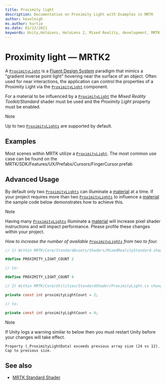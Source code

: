 ```yaml
---
title: Proximity light
description: Documentation on Proximity Light with Examples in MRTK
author: keveleigh
ms.author: kurtie
ms.date: 01/12/2021
keywords: Unity,HoloLens, HoloLens 2, Mixed Reality, development, MRTK,
---
```


# Proximity light &#8212; MRTK2

A [`ProximityLight`](xref:Microsoft.MixedReality.Toolkit.Utilities.ProximityLight?view=mixed-reality-toolkit-unity-2020-dotnet-2.8.0&preserve-view=true) is a [Fluent Design System](https://www.microsoft.com/design/fluent/) paradigm that mimics a "gradient inverse point light" hovering near the surface of an object. Often used for near interactions, the application can control the properties of a Proximity Light via the [`ProximityLight`](xref:Microsoft.MixedReality.Toolkit.Utilities.ProximityLight?view=mixed-reality-toolkit-unity-2020-dotnet-2.8.0&preserve-view=true) component.

For a material to be influenced by a [`ProximityLight`](xref:Microsoft.MixedReality.Toolkit.Utilities.ProximityLight?view=mixed-reality-toolkit-unity-2020-dotnet-2.8.0&preserve-view=true) the *Mixed Reality Toolkit/Standard* shader must be used and the *Proximity Light* property must be enabled.

> [!NOTE]
> Up to two [`ProximityLights`](xref:Microsoft.MixedReality.Toolkit.Utilities.ProximityLight?view=mixed-reality-toolkit-unity-2020-dotnet-2.8.0&preserve-view=true) are supported by default.

## Examples

Most scenes within MRTK utilize a [`ProximityLight`](xref:Microsoft.MixedReality.Toolkit.Utilities.ProximityLight?view=mixed-reality-toolkit-unity-2020-dotnet-2.8.0&preserve-view=true). The most common use case can be found on the MRTK/SDK/Features/UX/Prefabs/Cursors/FingerCursor.prefab

## Advanced Usage

By default only two [`ProximityLights`](xref:Microsoft.MixedReality.Toolkit.Utilities.ProximityLight?view=mixed-reality-toolkit-unity-2020-dotnet-2.8.0&preserve-view=true) can illuminate a [material](https://docs.unity3d.com/ScriptReference/Material.html) at a time. If your project requires more than two [`ProximityLights`](xref:Microsoft.MixedReality.Toolkit.Utilities.ProximityLight?view=mixed-reality-toolkit-unity-2020-dotnet-2.8.0&preserve-view=true) to influence a [material](https://docs.unity3d.com/ScriptReference/Material.html) the sample code below demonstrates how to achieve this.

> [!NOTE]
> Having many [`ProximityLights`](xref:Microsoft.MixedReality.Toolkit.Utilities.ProximityLight?view=mixed-reality-toolkit-unity-2020-dotnet-2.8.0&preserve-view=true) illuminate a [material](https://docs.unity3d.com/ScriptReference/Material.html) will increase pixel shader instructions and will impact performance. Please profile these changes within your project.

*How to increase the number of available [`ProximityLights`](xref:Microsoft.MixedReality.Toolkit.Utilities.ProximityLight?view=mixed-reality-toolkit-unity-2020-dotnet-2.8.0&preserve-view=true)
 from two to four.*

```C#
// 1) Within MRTK/Core/StandardAssets/Shaders/MixedRealityStandard.shader change:

#define PROXIMITY_LIGHT_COUNT 2

// to:

#define PROXIMITY_LIGHT_COUNT 4

// 2) Within MRTK/Core/Utilities/StandardShader/ProximityLight.cs change:

private const int proximityLightCount = 2;

// to:

private const int proximityLightCount = 4;
```

> [!NOTE]
> If Unity logs a warning similar to below then you must restart Unity before your changes will take effect.
>
>`Property (_ProximityLightData) exceeds previous array size (24 vs 12). Cap to previous size.`

## See also

* [MRTK Standard Shader](mrtk-standard-shader.md)
